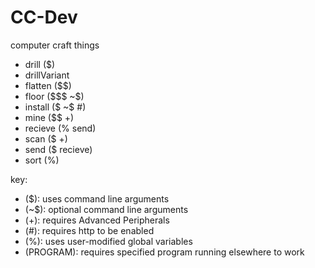 # CC-Dev
computer craft things

* drill ($)
* drillVariant
* flatten ($$)
* floor ($$$ ~$)
* install ($ ~$ #)
* mine ($$ +)
* recieve (% send)
* scan ($ +)
* send ($ recieve)
* sort (%)

key:
* ($): uses command line arguments
* (~$): optional command line arguments
* (+): requires Advanced Peripherals
* (#): requires http to be enabled
* (%): uses user-modified global variables
* (PROGRAM): requires specified program running elsewhere to work